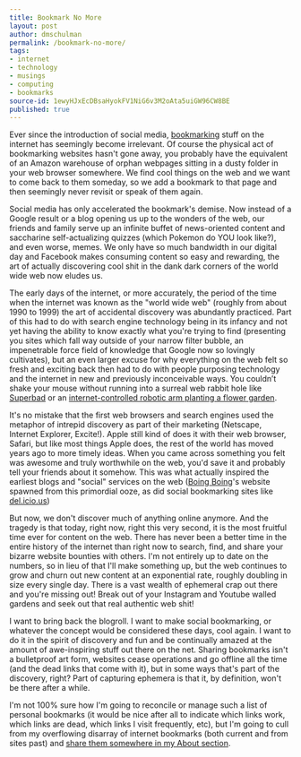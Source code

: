 ```yaml
---
title: Bookmark No More
layout: post
author: dmschulman
permalink: /bookmark-no-more/
tags:
- internet
- technology
- musings
- computing
- bookmarks
source-id: 1ewyHJxEcDBsaHyokFV1NiG6v3M2oAta5uiGW96CW8BE
published: true
---
```

Ever since the introduction of social media, [bookmarking](https://en.wikipedia.org/wiki/Bookmark_(World_Wide_Web)) stuff on the internet has seemingly become irrelevant. Of course the physical act of bookmarking websites hasn't gone away, you probably have the equivalent of an Amazon warehouse of orphan webpages sitting in a dusty folder in your web browser somewhere. We find cool things on the web and we want to come back to them someday, so we add a bookmark to that page and then seemingly never revisit or speak of them again.

Social media has only accelerated the bookmark's demise. Now instead of a Google result or a blog opening us up to the wonders of the web, our friends and family serve up an infinite buffet of news-oriented content and saccharine self-actualizing quizzes (which Pokemon do YOU look like?), and even worse, memes. We only have so much bandwidth in our digital day and Facebook makes consuming content so easy and rewarding, the art of actually discovering cool shit in the dank dark corners of the world wide web now eludes us.

The early days of the internet, or more accurately, the period of the time when the internet was known as the "world wide web" (roughly from about 1990 to 1999) the art of accidental discovery was abundantly practiced. Part of this had to do with search engine technology being in its infancy and not yet having the ability to know exactly what you're trying to find (presenting you sites which fall way outside of your narrow filter bubble, an impenetrable force field of knowledge that Google now so lovingly cultivates), but an even larger excuse for why everything on the web felt so fresh and exciting back then had to do with people purposing technology and the internet in new and previously inconceivable ways. You couldn’t shake your mouse without running into a surreal web rabbit hole like [Superbad](http://superbad.com/) or an [internet-controlled robotic arm planting a flower garden](https://en.wikipedia.org/wiki/Telegarden).

It's no mistake that the first web browsers and search engines used the metaphor of intrepid discovery as part of their marketing (Netscape, Internet Explorer, Excite!). Apple still kind of does it with their web browser, Safari, but like most things Apple does, the rest of the world has moved years ago to more timely ideas. When you came across something you felt was awesome and truly worthwhile on the web, you'd save it and probably tell your friends about it somehow. This was what actually inspired the earliest blogs and "social" services on the web ([Boing Boing](https://boingboing.net/)'s website spawned from this primordial ooze, as did social bookmarking sites like[ ](http://del.icio.us/)[del.icio.us](https://del.icio.us/))

But now, we don't discover much of anything online anymore. And the tragedy is that today, right now, right this very second, it is the most fruitful time ever for content on the web. There has never been a better time in the entire history of the internet than right now to search, find, and share your bizarre website bounties with others. I'm not entirely up to date on the numbers, so in lieu of that I'll make something up, but the web continues to grow and churn out new content at an exponential rate, roughly doubling in size every single day. There is a vast wealth of ephemeral crap out there and you're missing out! Break out of your Instagram and Youtube walled gardens and seek out that real authentic web shit!

I want to bring back the blogroll. I want to make social bookmarking, or whatever the concept would be considered these days, cool again. I want to do it in the spirit of discovery and fun and be continually amazed at the amount of awe-inspiring stuff out there on the net. Sharing bookmarks isn't a bulletproof art form, websites cease operations and go offline all the time (and the dead links that come with it), but in some ways that's part of the discovery, right? Part of capturing ephemera is that it, by definition, won't be there after a while.

I'm not 100% sure how I'm going to reconcile or manage such a list of personal bookmarks (it would be nice after all to indicate which links work, which links are dead, which links I visit frequently, etc), but I'm going to cull from my overflowing disarray of internet bookmarks (both current and from sites past) and [share them somewhere in my About section](https://dmschulman.com/about/bookmarks.html).

